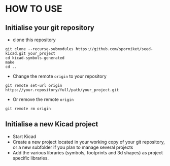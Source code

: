 # HOW TO USE

## Initialise your git repository

* clone this repository
```
git clone --recurse-submodules https://github.com/sporniket/seed-kicad.git your_project
cd kicad-symbols-generated
make
cd ..
```
* Change the remote `origin` to your repository
```
git remote set-url origin https://your.repository/full/path/your_project.git
```
* Or remove the remote `origin`
```
git remote rm origin
```

## Initialise a new Kicad project

* Start Kicad
* Create a new project located in your working copy of your git repository, or a new subfolder if you plan to manage several projects
* Add the various libraries (symbols, footprints and 3d shapes) as project specific libraries.
